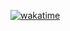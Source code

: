 [![wakatime](https://wakatime.com/badge/github/silvaRaphael/meunovoapp-api.svg)](https://wakatime.com/badge/github/silvaRaphael/meunovoapp-api)
